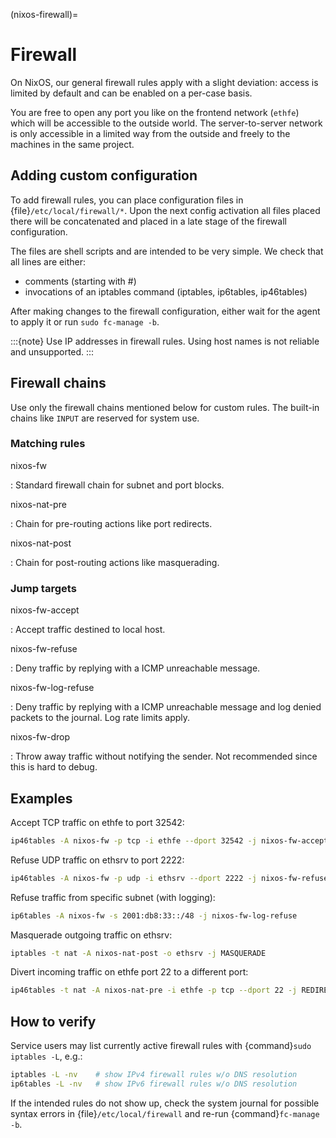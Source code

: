 (nixos-firewall)=

# Firewall

On NixOS, our general firewall rules apply with a slight deviation:
access is limited by default and can be enabled on a per-case basis.

You are free to open any port you like on the frontend network (`ethfe`) which
will be accessible to the outside world. The server-to-server network is only
accessible in a limited way from the outside and freely to the machines
in the same project.

## Adding custom configuration

To add firewall rules, you can place configuration files in
{file}`/etc/local/firewall/*`. Upon the next config activation all files placed
there will be concatenated and placed in a late stage of the firewall
configuration.

The files are shell scripts and are intended to be very simple. We check
that all lines are either:

- comments (starting with #)
- invocations of an iptables command (iptables, ip6tables, ip46tables)

After making changes to the firewall configuration, either wait for the
agent to apply it or run `sudo fc-manage -b`.

:::{note}
Use IP addresses in firewall rules. Using host names is not reliable and
unsupported.
:::

## Firewall chains

Use only the firewall chains mentioned below for custom rules. The built-in
chains like `INPUT` are reserved for system use.

### Matching rules

nixos-fw

: Standard firewall chain for subnet and port blocks.

nixos-nat-pre

: Chain for pre-routing actions like port redirects.

nixos-nat-post

: Chain for post-routing actions like masquerading.

### Jump targets

nixos-fw-accept

: Accept traffic destined to local host.

nixos-fw-refuse

: Deny traffic by replying with a ICMP unreachable message.

nixos-fw-log-refuse

: Deny traffic by replying with a ICMP unreachable message and log denied
  packets to the journal. Log rate limits apply.

nixos-fw-drop

: Throw away traffic without notifying the sender. Not recommended since this
  is hard to debug.

## Examples

Accept TCP traffic on ethfe to port 32542:

```bash
ip46tables -A nixos-fw -p tcp -i ethfe --dport 32542 -j nixos-fw-accept
```

Refuse UDP traffic on ethsrv to port 2222:

```bash
ip46tables -A nixos-fw -p udp -i ethsrv --dport 2222 -j nixos-fw-refuse
```

Refuse traffic from specific subnet (with logging):

```bash
ip6tables -A nixos-fw -s 2001:db8:33::/48 -j nixos-fw-log-refuse
```

Masquerade outgoing traffic on ethsrv:

```bash
iptables -t nat -A nixos-nat-post -o ethsrv -j MASQUERADE
```

Divert incoming traffic on ethfe port 22 to a different port:

```bash
ip46tables -t nat -A nixos-nat-pre -i ethfe -p tcp --dport 22 -j REDIRECT --to-ports 2222
```

## How to verify

Service users may list currently active firewall rules with {command}`sudo
iptables -L`, e.g.:

```bash
iptables -L -nv    # show IPv4 firewall rules w/o DNS resolution
ip6tables -L -nv   # show IPv6 firewall rules w/o DNS resolution
```

If the intended rules do not show up, check the system journal for possible
syntax errors in {file}`/etc/local/firewall` and re-run {command}`fc-manage -b`.
